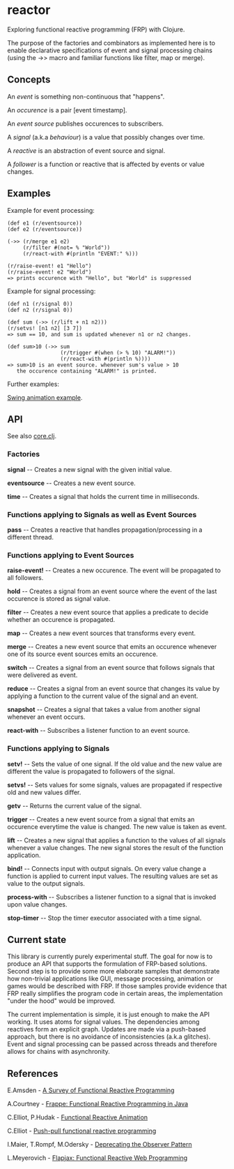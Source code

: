 reactor
=======

Exploring functional reactive programming (FRP) with Clojure.

The purpose of the factories and combinators as implemented here 
is to enable declarative specifications of event and signal
processing chains (using the ->> macro and familiar functions
like filter, map or merge).


Concepts
--------

An *event* is something non-continuous that "happens".

An *occurence* is a pair [event timestamp].

An *event source* publishes occurences to subscribers. 

A *signal* (a.k.a *behaviour*) is a value that possibly changes over time.

A *reactive* is an abstraction of event source and signal. 

A *follower* is a function or reactive that is affected by events or value changes.


Examples
--------

Example for event processing:

    (def e1 (r/eventsource))
    (def e2 (r/eventsource))
    
    (->> (r/merge e1 e2)
         (r/filter #(not= % "World"))
         (r/react-with #(println "EVENT:" %)))
    
    (r/raise-event! e1 "Hello")
    (r/raise-event! e2 "World")
    => prints occurence with "Hello", but "World" is suppressed

Example for signal processing:

    (def n1 (r/signal 0))
    (def n2 (r/signal 0))
    
    (def sum (->> (r/lift + n1 n2)))
    (r/setvs! [n1 n2] [3 7])
    => sum == 10, and sum is updated whenever n1 or n2 changes.
    
    (def sum>10 (->> sum
                     (r/trigger #(when (> % 10) "ALARM!"))
                     (r/react-with #(println %))))
    => sum>10 is an event source. whenever sum's value > 10
       the occurence containing "ALARM!" is printed.

Further examples:

[Swing animation example](src/reactor/swing_sample.clj).


API
---
See also [core.clj](src/reactor/core.clj).

### Factories

**signal** -- Creates a new signal with the given initial value.

**eventsource** -- Creates a new event source.

**time** -- Creates a signal that holds the current time in milliseconds.


### Functions applying to Signals as well as Event Sources

**pass** -- Creates a reactive that handles propagation/processing in a different thread. 


### Functions applying to Event Sources

**raise-event!** -- Creates a new occurence. The event will be propagated to all followers.

**hold** -- Creates a signal from an event source where the event of the last occurence is stored as signal value.

**filter** -- Creates a new event source that applies a predicate to decide whether an occurence is propagated. 

**map** -- Creates a new event sources that transforms every event.

**merge** -- Creates a new event source that emits an occurence whenever one of its source event sources emits an occurence.

**switch** -- Creates a signal from an event source that follows signals that were delivered as event. 

**reduce** -- Creates a signal from an event source that changes its value by applying a function to the current value of the signal and an event. 

**snapshot** -- Creates a signal that takes a value from another signal whenever an event occurs.

**react-with** -- Subscribes a listener function to an event source.


### Functions applying to Signals

**setv!** -- Sets the value of one signal. If the old value and the new value are different the value is propagated to followers of the signal.

**setvs!** -- Sets values for some signals, values are propagated if respective old and new values differ.

**getv** -- Returns the current value of the signal.

**trigger** -- Creates a new event source from a signal that emits an occurence everytime the value is changed. The new value is taken as event.

**lift** -- Creates a new signal that applies a function to the values of all signals whenever a value changes. The new signal stores the result of the function application.

**bind!** -- Connects input with output signals. On every value change a function is applied to current input values. The resulting values are set as value to the output signals.

**process-with** -- Subscribes a listener function to a signal that is invoked upon value changes.

**stop-timer** -- Stop the timer executor associated with a time signal.

       
Current state
-------------
This library is currently purely experimental stuff.
The goal for now is to produce an API that supports the formulation of FRP-based solutions.
Second step is to provide some more elaborate samples that demonstrate how non-trivial
applications like GUI, message processing, animation or games would be described with FRP.
If those samples provide evidence that FRP really simplifies the program code in certain 
areas, the implementation "under the hood" would be improved.

The current implementation is simple, it is just enough to make the API working.
It uses atoms for signal values. The dependencies among reactives form an explicit graph.
Updates are made via a push-based approach, but there is no avoidance of inconsistencies 
(a.k.a glitches).
Event and signal processing can be passed across threads and therefore allows for chains
with asynchronity.

References
----------

E.Amsden - [A Survey of Functional Reactive Programming](http://www.cs.rit.edu/~eca7215/frp-independent-study/Survey.pdf)

A.Courtney - [Frappe: Functional Reactive Programming in Java](http://haskell.cs.yale.edu/wp-content/uploads/2011/02/frappe-padl01.pdf)

C.Elliot, P.Hudak - [Functional Reactive Animation](http://conal.net/papers/icfp97/icfp97.pdf)

C.Elliot - [Push-pull functional reactive programming](http://conal.net/papers/push-pull-frp/push-pull-frp.pdf)

I.Maier, T.Rompf, M.Odersky - [Deprecating the Observer Pattern](http://lamp.epfl.ch/~imaier/pub/DeprecatingObserversTR2010.pdf)

L.Meyerovich - [Flapjax: Functional Reactive Web Programming](http://www.cs.brown.edu/research/pubs/theses/ugrad/2007/lmeyerov.pdf)